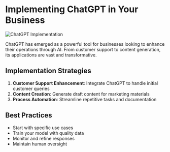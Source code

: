 # Implementing ChatGPT in Your Business

![ChatGPT Implementation](https://images.unsplash.com/photo-1676299081847-824916de030a)

ChatGPT has emerged as a powerful tool for businesses looking to enhance their operations through AI. From customer support to content generation, its applications are vast and transformative.

## Implementation Strategies

1. **Customer Support Enhancement**: Integrate ChatGPT to handle initial customer queries
2. **Content Creation**: Generate draft content for marketing materials
3. **Process Automation**: Streamline repetitive tasks and documentation

## Best Practices

- Start with specific use cases
- Train your model with quality data
- Monitor and refine responses
- Maintain human oversight